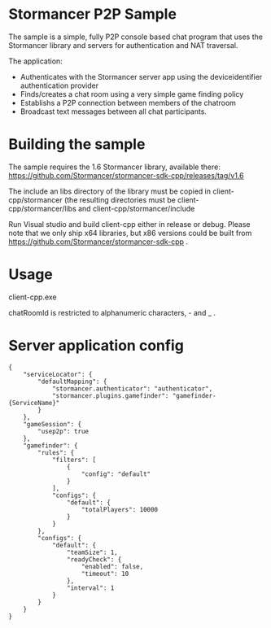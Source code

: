 Stormancer P2P Sample
=====================

The sample is a simple, fully P2P console based chat program that uses the Stormancer library and servers for authentication and NAT traversal.

The application:

- Authenticates with the Stormancer server app using the deviceidentifier authentication provider
- Finds/creates a chat room using a very simple game finding policy
- Establishs a P2P connection between members of the chatroom
- Broadcast text messages between all chat participants.

Building the sample
===================
The sample requires the 1.6 Stormancer library, available there:
https://github.com/Stormancer/stormancer-sdk-cpp/releases/tag/v1.6

The include an libs directory of the library must be copied in client-cpp/stormancer (the resulting directories must be client-cpp/stormancer/libs and client-cpp/stormancer/include

Run Visual studio and build client-cpp either in release or debug. Please note that we only ship x64 libraries, but x86 versions could be built from https://github.com/Stormancer/stormancer-sdk-cpp .

Usage
=====

client-cpp.exe <userName> <chatRoomId>

chatRoomId is restricted to alphanumeric characters, - and _ .

Server application config
=========================

    {
		"serviceLocator": {
			"defaultMapping": {
				"stormancer.authenticator": "authenticator",
				"stormancer.plugins.gamefinder": "gamefinder-{ServiceName}"
			}
		},
		"gameSession": {
			"usep2p": true
		},
		"gamefinder": {
			"rules": {
				"filters": [
					{
						"config": "default"
					}
				],
				"configs": {
					"default": {
						"totalPlayers": 10000
					}
				}
			},
			"configs": {
				"default": {
					"teamSize": 1,
					"readyCheck": {
						"enabled": false,
						"timeout": 10
					},
					"interval": 1
				}
			}
		}
	}